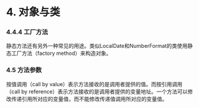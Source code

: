 # 4. 对象与类

### 4.4.4 工厂方法

静态方法还有另外一种常见的用途。类似LocalDate和NumberFormat的类使用静态工厂方法（factory method）来构造对象。

### 4.5 方法参数

按值调用（call by value）表示方法接收的是调用者提供的值。而按引用调用（call by reference）表示方法接收的是调用者提供的变量地址。一个方法可以修改传递引用所对应的变量值，而不能修改传递值调用所对应的变量值。
